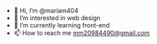 - 👋 Hi, I’m @mariam404
- 👀 I’m interested in web design
- 🌱 I’m currently learning front-end
- 📫 How to reach me mm20984490@gmail.com

<!---
mariam404/mariam404 is a ✨ special ✨ repository because its `README.md` (this file) appears on your GitHub profile.
You can click the Preview link to take a look at your changes.
--->
